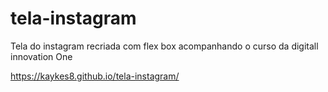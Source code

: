 # tela-instagram
 Tela do instagram recriada com flex box acompanhando o curso da digitall innovation One

 https://kaykes8.github.io/tela-instagram/

